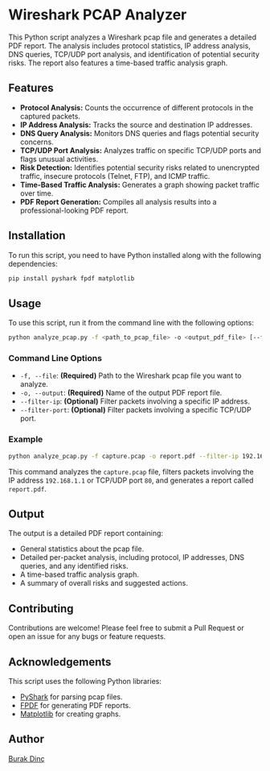 # Wireshark PCAP Analyzer

This Python script analyzes a Wireshark pcap file and generates a detailed PDF report. The analysis includes protocol statistics, IP address analysis, DNS queries, TCP/UDP port analysis, and identification of potential security risks. The report also features a time-based traffic analysis graph.

## Features

- **Protocol Analysis:** Counts the occurrence of different protocols in the captured packets.
- **IP Address Analysis:** Tracks the source and destination IP addresses.
- **DNS Query Analysis:** Monitors DNS queries and flags potential security concerns.
- **TCP/UDP Port Analysis:** Analyzes traffic on specific TCP/UDP ports and flags unusual activities.
- **Risk Detection:** Identifies potential security risks related to unencrypted traffic, insecure protocols (Telnet, FTP), and ICMP traffic.
- **Time-Based Traffic Analysis:** Generates a graph showing packet traffic over time.
- **PDF Report Generation:** Compiles all analysis results into a professional-looking PDF report.

## Installation

To run this script, you need to have Python installed along with the following dependencies:

```bash
pip install pyshark fpdf matplotlib
```

## Usage

To use this script, run it from the command line with the following options:

```bash
python analyze_pcap.py -f <path_to_pcap_file> -o <output_pdf_file> [--filter-ip <ip_address>] [--filter-port <port_number>]
```

### Command Line Options

- `-f, --file`: **(Required)** Path to the Wireshark pcap file you want to analyze.
- `-o, --output`: **(Required)** Name of the output PDF report file.
- `--filter-ip`: **(Optional)** Filter packets involving a specific IP address.
- `--filter-port`: **(Optional)** Filter packets involving a specific TCP/UDP port.

### Example

```bash
python analyze_pcap.py -f capture.pcap -o report.pdf --filter-ip 192.168.1.1 --filter-port 80
```

This command analyzes the `capture.pcap` file, filters packets involving the IP address `192.168.1.1` or TCP/UDP port `80`, and generates a report called `report.pdf`.

## Output

The output is a detailed PDF report containing:

- General statistics about the pcap file.
- Detailed per-packet analysis, including protocol, IP addresses, DNS queries, and any identified risks.
- A time-based traffic analysis graph.
- A summary of overall risks and suggested actions.


## Contributing

Contributions are welcome! Please feel free to submit a Pull Request or open an issue for any bugs or feature requests.

## Acknowledgements

This script uses the following Python libraries:
- [PyShark](https://github.com/KimiNewt/pyshark) for parsing pcap files.
- [FPDF](http://www.fpdf.org/) for generating PDF reports.
- [Matplotlib](https://matplotlib.org/) for creating graphs.

## Author
[Burak Dinç](https://github.com/dincbrk)
